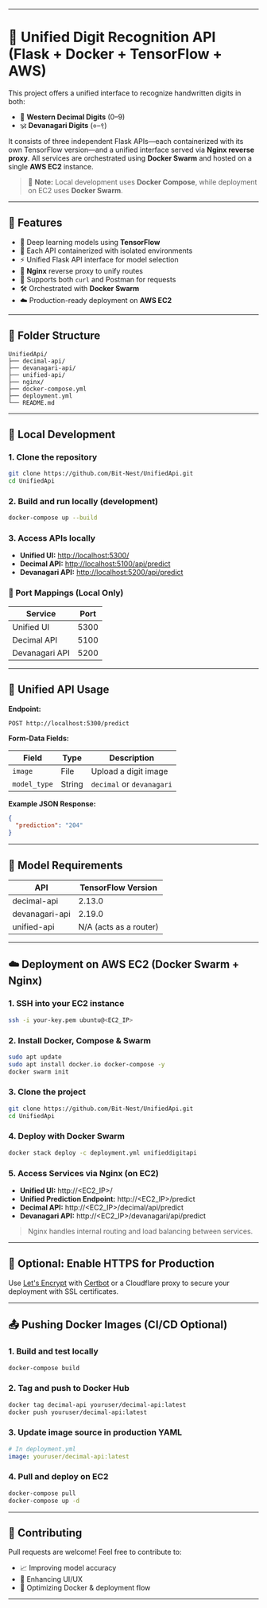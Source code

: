 
---

# 🧮 Unified Digit Recognition API (Flask + Docker + TensorFlow + AWS)

This project offers a unified interface to recognize handwritten digits in both:

* 🔢 **Western Decimal Digits** (0–9)
* 🕉️ **Devanagari Digits** (०–९)

It consists of three independent Flask APIs—each containerized with its own TensorFlow version—and a unified interface served via **Nginx reverse proxy**. All services are orchestrated using **Docker Swarm** and hosted on a single **AWS EC2** instance.

> 🧪 **Note:** Local development uses **Docker Compose**, while deployment on EC2 uses **Docker Swarm**.

---

## 🚀 Features

* 🧠 Deep learning models using **TensorFlow**
* 🐳 Each API containerized with isolated environments
* ⚡ Unified Flask API interface for model selection
* 🔁 **Nginx** reverse proxy to unify routes
* 🔀 Supports both `curl` and Postman for requests
* 🛠️ Orchestrated with **Docker Swarm**
* ☁️ Production-ready deployment on **AWS EC2**

---

## 📂 Folder Structure

```
UnifiedApi/
├── decimal-api/
├── devanagari-api/
├── unified-api/
├── nginx/
├── docker-compose.yml
├── deployment.yml
└── README.md
```

---

## 🧪 Local Development

### 1. Clone the repository

```bash
git clone https://github.com/Bit-Nest/UnifiedApi.git
cd UnifiedApi
```

### 2. Build and run locally (development)

```bash
docker-compose up --build
```

### 3. Access APIs locally

* **Unified UI:** [http://localhost:5300/](http://localhost:5300/)
* **Decimal API:** [http://localhost:5100/api/predict](http://localhost:5100/api/predict)
* **Devanagari API:** [http://localhost:5200/api/predict](http://localhost:5200/api/predict)

### 🔌 Port Mappings (Local Only)

| Service        | Port |
| -------------- | ---- |
| Unified UI     | 5300 |
| Decimal API    | 5100 |
| Devanagari API | 5200 |

---

## 📮 Unified API Usage

**Endpoint:**

```
POST http://localhost:5300/predict
```

**Form-Data Fields:**

| Field        | Type   | Description               |
| ------------ | ------ | ------------------------- |
| `image`      | File   | Upload a digit image      |
| `model_type` | String | `decimal` or `devanagari` |

**Example JSON Response:**

```json
{
  "prediction": "204"
}
```

---

## 🧠 Model Requirements

| API            | TensorFlow Version     |
| -------------- | ---------------------- |
| decimal-api    | 2.13.0                 |
| devanagari-api | 2.19.0                 |
| unified-api    | N/A (acts as a router) |

---

## ☁️ Deployment on AWS EC2 (Docker Swarm + Nginx)

### 1. SSH into your EC2 instance

```bash
ssh -i your-key.pem ubuntu@<EC2_IP>
```

### 2. Install Docker, Compose & Swarm

```bash
sudo apt update
sudo apt install docker.io docker-compose -y
docker swarm init
```

### 3. Clone the project

```bash
git clone https://github.com/Bit-Nest/UnifiedApi.git
cd UnifiedApi
```

### 4. Deploy with Docker Swarm

```bash
docker stack deploy -c deployment.yml unifieddigitapi
```

### 5. Access Services via Nginx (on EC2)

* **Unified UI:** http\://\<EC2\_IP>/
* **Unified Prediction Endpoint:** http\://\<EC2\_IP>/predict
* **Decimal API:** http\://\<EC2\_IP>/decimal/api/predict
* **Devanagari API:** http\://\<EC2\_IP>/devanagari/api/predict

> Nginx handles internal routing and load balancing between services.

---

## 🔐 Optional: Enable HTTPS for Production

Use [Let's Encrypt](https://letsencrypt.org/) with [Certbot](https://certbot.eff.org/) or a Cloudflare proxy to secure your deployment with SSL certificates.

---

## 📤 Pushing Docker Images (CI/CD Optional)

### 1. Build and test locally

```bash
docker-compose build
```

### 2. Tag and push to Docker Hub

```bash
docker tag decimal-api youruser/decimal-api:latest
docker push youruser/decimal-api:latest
```

### 3. Update image source in production YAML

```yaml
# In deployment.yml
image: youruser/decimal-api:latest
```

### 4. Pull and deploy on EC2

```bash
docker-compose pull
docker-compose up -d
```

---

## 🤝 Contributing

Pull requests are welcome! Feel free to contribute to:

* 📈 Improving model accuracy
* 🎨 Enhancing UI/UX
* 🐳 Optimizing Docker & deployment flow

---
